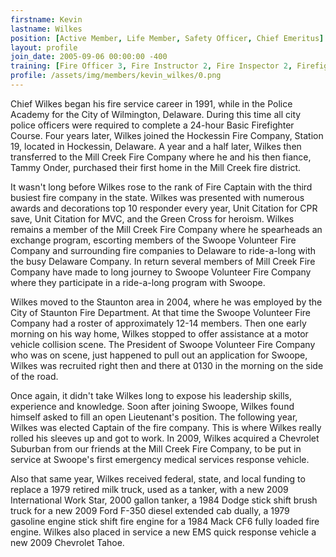 ```yaml
---
firstname: Kevin
lastname: Wilkes
position: [Active Member, Life Member, Safety Officer, Chief Emeritus]
layout: profile
join_date: 2005-09-06 00:00:00 -400
training: [Fire Officer 3, Fire Instructor 2, Fire Inspector 2, Firefighter 2, HazMat Operationss, ARFF, EVOC V Instructor, Driver/Operator-Pumper/Aerial/ARFF/Mobile Water Supply, ICS 300 400, Public Safety Telecommunicator II, VDOT/VSP SHRP2 Instructor, USAF School of Aerospace Medicine - Technician, US Army Military Police School, VSP Fusion Liaison Officer, Nationally Registered, VA EMT, DE EMT-B]
profile: /assets/img/members/kevin_wilkes/0.png
---
```

Chief Wilkes began his fire service career in 1991, while in the Police Academy for the City of Wilmington, Delaware. During this time all city police officers were required to complete a 24-hour Basic Firefighter Course. Four years later, Wilkes joined the Hockessin Fire Company, Station 19, located in Hockessin, Delaware. A year and a half later, Wilkes then transferred to the Mill Creek Fire Company where he and his then fiance, Tammy Onder, purchased their first home in the Mill Creek fire district.

It wasn't long before Wilkes rose to the rank of Fire Captain with the third busiest fire company in the state. Wilkes was presented with numerous awards and decorations top 10 responder every year, Unit Citation for CPR save, Unit Citation for MVC, and the Green Cross for heroism. Wilkes remains a member of the Mill Creek Fire Company where he spearheads an exchange program, escorting members of the Swoope Volunteer Fire Company and surrounding fire companies to Delaware to ride-a-long with the busy Delaware Company. In return several members of Mill Creek Fire Company have made to long journey to Swoope Volunteer Fire Company where they participate in a ride-a-long program with Swoope.

Wilkes moved to the Staunton area in 2004, where he was employed by the City of Staunton Fire Department. At that time the Swoope Volunteer Fire Company had a roster of approximately 12-14 members. Then one early morning on his way home, Wilkes stopped to offer assistance at a motor vehicle collision scene. The President of Swoope Volunteer Fire Company who was on scene, just happened to pull out an application for Swoope, Wilkes was recruited right then and there at 0130 in the morning on the side of the road.

Once again, it didn't take Wilkes long to expose his leadership skills, experience and knowledge. Soon after joining Swoope, Wilkes found himself asked to fill an open Lieutenant's position. The following year, Wilkes was elected Captain of the fire company. This is where Wilkes really rolled his sleeves up and got to work. In 2009, Wilkes acquired a Chevrolet Suburban from our friends at the Mill Creek Fire Company, to be put in service at Swoope's first emergency medical services response vehicle.

Also that same year, Wilkes received federal, state, and local funding to replace a 1979 retired milk truck, used as a tanker, with a new 2009 International Work Star, 2000 gallon tanker, a 1984 Dodge stick shift brush truck for a new 2009 Ford F-350 diesel extended cab dually, a 1979 gasoline engine stick shift fire engine for a 1984 Mack CF6 fully loaded fire engine. Wilkes also placed in service a new EMS quick response vehicle a new 2009 Chevrolet Tahoe.